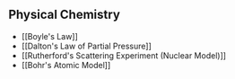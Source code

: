 ## Physical Chemistry

- [[Boyle's Law]]
- [[Dalton's Law of Partial Pressure]]
- [[Rutherford's Scattering Experiment (Nuclear Model)]]
- [[Bohr's Atomic Model]]